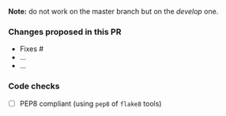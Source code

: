 __Note:__ do not work on the master branch but on the _develop_ one.

### Changes proposed in this PR

- Fixes #
- ...
- ...

### Code checks

- [ ] PEP8 compliant (using `pep8` of `flake8` tools)
